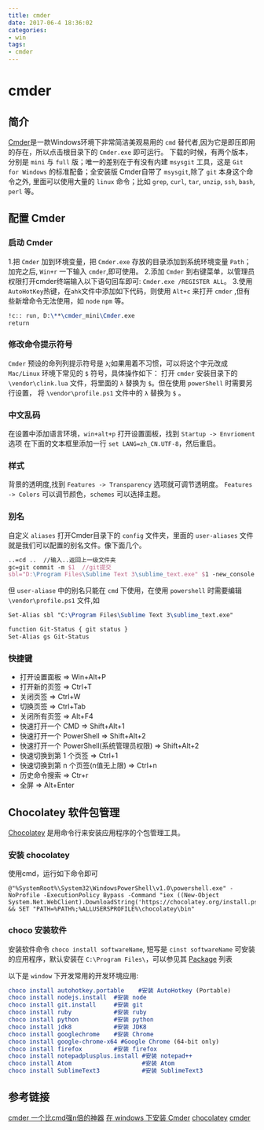 ```yaml
---
title: cmder
date: 2017-06-4 18:36:02
categories:
- win
tags:
- cmder
---
```


# cmder
## 简介
[Cmder](http://cmder.net/)是一款Windows环境下非常简洁美观易用的 `cmd` 替代者,因为它是即压即用的存在，所以点击根目录下的 `Cmder.exe` 即可运行。
下载的时候，有两个版本，分别是 `mini` 与 `full` 版；唯一的差别在于有没有内建 `msysgit` 工具，这是 `Git for Windows` 的标准配备；全安装版 Cmder自带了 `msysgit`,除了 `git` 本身这个命令之外, 里面可以使用大量的 `linux` 命令；比如 `grep`, `curl`, `tar`, `unzip`, `ssh`, `bash`, `perl` 等。

<!-- more -->
## 配置 Cmder
### 启动 Cmder
1.把 `Cmder` 加到环境变量，把 `Cmder.exe` 存放的目录添加到系统环境变量 `Path`；加完之后, `Win+r` 一下输入 `cmder`,即可使用。
2.添加 `Cmder` 到右键菜单，以管理员权限打开cmder终端输入以下语句回车即可: `Cmder.exe /REGISTER ALL`。
3.使用`AutoHotKey`热键，在`ahk`文件中添加如下代码，则使用 `Alt+c` 来打开 `cmder`	,但有些新增命令无法使用，如 `node` `npm` 等。

``` tex
!c:: run, D:\**\cmder_mini\Cmder.exe
return
```

### 修改命令提示符号
`Cmder` 预设的命列列提示符号是 `λ`;如果用着不习惯，可以将这个字元改成 `Mac/Linux` 环境下常见的 `$` 符号，具体操作如下：
打开 `cmder` 安装目录下的 `\vendor\clink.lua` 文件，将里面的 `λ` 替换为 `$`。但在使用 `powerShell` 时需要另行设置，
将 `\vendor\profile.ps1` 文件中的 `λ` 替换为 `$` 。

### 中文乱码
在设置中添加语言环境，`win+alt+p` 打开设置面板，找到 `Startup -> Envrioment` 选项
在下面的文本框里添加一行 `set LANG=zh_CN.UTF-8`，然后重启。

### 样式
背景的透明度,找到 `Features -> Transparency` 选项就可调节透明度。
`Features -> Colors` 可以调节颜色，`schemes` 可以选择主题。

### 别名
自定义 `aliases` 打开Cmder目录下的 `config` 文件夹，里面的 `user-aliases` 文件就是我们可以配置的别名文件。像下面几个。

``` tex
..=cd ..  //输入..返回上一级文件夹
gc=git commit -m $1  //git提交
sbl="D:\Program Files\Sublime Text 3\sublime_text.exe" $1 -new_console:s50H  //在窗口右边50%横向打开sublime
```

但 `user-aliase` 中的别名只能在 `cmd` 下使用，在使用 `powershell` 时需要编辑  `\vendor\profile.ps1`  文件,如

``` tex
Set-Alias sbl "C:\Program Files\Sublime Text 3\sublime_text.exe"

function Git-Status { git status }
Set-Alias gs Git-Status
```

### 快捷键

- 打开设置面板  														=> Win+Alt+P 
- 打开新的页签  														=> Ctrl+T 
- 关闭页签 																=> Ctrl+W 
- 切换页签 																=> Ctrl+Tab 
- 关闭所有页签 														=> Alt+F4 
- 快速打开一个 CMD 												=> Shift+Alt+1 
- 快速打开一个 PowerShell 									=> Shift+Alt+2 
- 快速打开一个 PowerShell(系统管理员权限) 		=> Shift+Alt+2 
- 快速切换到第 1 个页签 										=> Ctrl+1 
- 快速切换到第 n 个页签(n值无上限) 					=> Ctrl+n 
- 历史命令搜索 														=> Ctr+r 
- 全屏 																	=> Alt+Enter

## Chocolatey 软件包管理
[Chocolatey](https://chocolatey.org/packages) 是用命令行来安装应用程序的个包管理工具。

### 安装 chocolatey
使用cmd，运行如下命令即可

``` mel
@"%SystemRoot%\System32\WindowsPowerShell\v1.0\powershell.exe" -NoProfile -ExecutionPolicy Bypass -Command "iex ((New-Object System.Net.WebClient).DownloadString('https://chocolatey.org/install.ps1'))" && SET "PATH=%PATH%;%ALLUSERSPROFILE%\chocolatey\bin"
```

### choco 安装软件
安装软件命令 `choco install softwareName`, 短写是 `cinst softwareName`
可安装的应用程序，默认安装在 `C:\Program Files\`，可以参见其 [Package](https://chocolatey.org/packages) 列表

以下是 `window` 下开发常用的开发环境应用:

``` cmake
choco install autohotkey.portable    #安装 AutoHotkey (Portable)
choco install nodejs.install  #安装 node
choco install git.install     #安装 git
choco install ruby            #安装 ruby
choco install python          #安装 python
choco install jdk8            #安装 JDK8
choco install googlechrome    #安装 Chrome
choco install google-chrome-x64 #Google Chrome (64-bit only)
choco install firefox         #安装 firefox
choco install notepadplusplus.install #安装 notepad++
choco install Atom                    #安装 Atom
choco install SublimeText3            #安装 SublimeText3
```

## 参考链接

[cmder 一个比cmd强n倍的神器](http://www.jianshu.com/p/7a706c0a3411)
[在 windows 下安装 Cmder](https://vxhly.github.io/2017/04/08/install-cmder-on-windows/)
[chocolatey](https://chocolatey.org/packages)
[cmder](http://cmder.net/)
